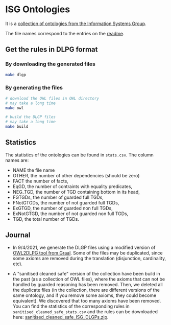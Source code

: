 # ISG Ontologies

It is a [collection of ontologies from the Information Systems Group](http://www.cs.ox.ac.uk/isg/ontologies/).

The file names correspond to the entries on the [readme](http://krr-nas.cs.ox.ac.uk/ontologies/readme.htm).

## Get the rules in DLPG format

### By downloading the generated files 

```bash
make dlgp
```

### By generating the files

```bash
# download the OWL files in OWL directory
# may take a long time
make owl

# build the DLGP files
# may take a long time 
make build
```

## Statistics

The statistics of the ontologies can be found in `stats.csv`. The column names are:
- NAME the file name
- OTHER, the number of other dependencies (should be zero)
- FACT the number of facts,
- EqGD, the number of contraints with equality predicates,
- NEG_TGD, the number of TGD containing bottom in its head,
- FGTGDs, the number of guarded full TGDs,
- FNotGTGDs, the number of not guarded full TGDs,
- ExGTGD, the number of guarded non full TGDs,
- ExNotGTGD, the number of not guarded non full TGDs,
- TGD, the total number of TGDs.

## Journal 

- In 9/4/2021, we generate the DLGP files using a modified version of [OWL2DLPG tool from Graal](https://graphik-team.github.io/graal/downloads/owl2dlgp). Some of the files may be duplicated, since some axioms are removed during the translation (disjunction, cardinality, etc).

- A "sanitised cleaned safe" version of the collection have been build in the past (as a collection of OWL files), where the axioms that can not be handled by guarded reasoning has been removed. Then, we deleted all the duplicate files (in the collection, there are different versions of the same ontology, and if you remove some axioms, they could become equivalent). We discovered that too many axioms have been removed. You can find the statistics of the corresponding rules in `sanitised_cleaned_safe_stats.csv` and the rules can be downloaded here: [sanitised_cleaned_safe_ISG_DLGPs.zip](https://github.com/mburon/guarded-saturation-experiments/releases/download/0.0.1/sanitised_cleaned_safe_ISG_DLGPs.zip).

